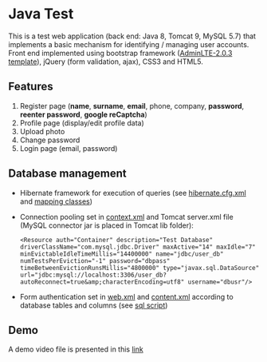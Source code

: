 # Java Test

This is a test web application (back end: Java 8, Tomcat 9, MySQL 5.7) that implements a basic mechanism for identifying / managing user accounts. Front end implemented using bootstrap framework ([AdminLTE-2.0.3 template](https://adminlte.io/themes/AdminLTE/index.html)), jQuery (form validation, ajax), CSS3 and HTML5.

## Features

1. Register page (**name**, **surname**, **email**, phone, company, **password**, **reenter password**, **google reCaptcha**)
2. Profile page (display/edit profile data)
3. Upload photo
4. Change password
5. Login page (email, password)

## Database management

- Hibernate framework for execution of queries (see [hibernate.cfg.xml](https://github.com/jnkefala/javatest/blob/master/javaTest/src/hibernate.cfg.xml) and [mapping classes](https://github.com/jnkefala/javatest/tree/master/javaTest/src/db/mapping))

- Connection pooling set in [context.xml](https://github.com/jnkefala/javatest/blob/master/javaTest/WebContent/META-INF/context.xml) and Tomcat server.xml file (MySQL connector jar is placed in Tomcat lib folder):

  `<Resource auth="Container" description="Test Database" driverClassName="com.mysql.jdbc.Driver" maxActive="14" maxIdle="7" minEvictableIdleTimeMillis="14400000" name="jdbc/user_db" numTestsPerEviction="-1" password="dbpass" timeBetweenEvictionRunsMillis="4800000" type="javax.sql.DataSource" url="jdbc:mysql://localhost:3306/user_db?autoReconnect=true&amp;characterEncoding=utf8" username="dbusr"/>`

- Form authentication set in [web.xml](https://github.com/jnkefala/javatest/blob/master/javaTest/WebContent/WEB-INF/web.xml) and [content.xml](https://github.com/jnkefala/javatest/blob/master/javaTest/WebContent/META-INF/context.xml) according to database tables and columns (see [sql script](https://github.com/jnkefala/javatest/blob/master/javaTest/WebContent/javaTest.sql))

## Demo

A demo video file is presented in this [link](https://github.com/jnkefala/javatest/blob/master/javaTest/WebContent/demo.wmv)
